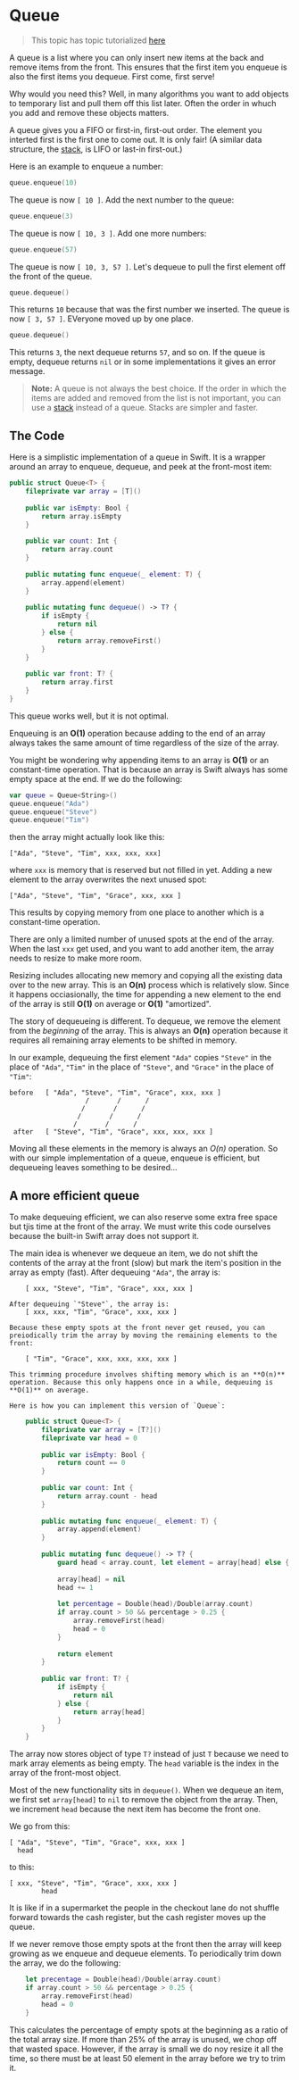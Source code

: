 #  Queue

> This topic has topic tutorialized [here](https://www.raywenderlich.com/148141/swift-algorithm-club-swift-queue-data-structure)

A queue is a list where you can only insert new items at the back and remove items from the front. This ensures that the first item you enqueue is also the first items you dequeue. First come, first serve!

Why would you need this? Well, in many algorithms you want to add objects to temporary list and pull them off this list later. Often the order in whuch you add and remove these objects matters. 

A queue gives you a FIFO or first-in, first-out order. The element you interted first is the first one to come out. It is only fair! (A similar data structure, the [stack](../Stack/), is LIFO or last-in first-out.)

Here is an example to enqueue a number:

```swift
queue.enqueue(10)
```

The queue is now `[ 10 ]`. Add the next number to the queue:

```swift
queue.enqueue(3)
```

The queue is now ` [ 10, 3 ] `. Add one more numbers:

```swift
queue.enqueue(57)
```

The queue is now `[ 10, 3, 57 ]`. Let's dequeue to pull the first element off the front of the queue.

```swift
queue.dequeue()
```

This returns `10` because that was the first number we inserted. The queue is now `[ 3, 57 ]`. EVeryone moved up by one place.

```swift
queue.dequeue()
```

This returns `3`, the next dequeue returns `57`, and so on. If the queue is empty, dequeue returns `nil` or in some implementations it gives an error message. 

> **Note:** A queue is not always the best choice. If the order in which the items are added and removed from the list is not important, you can use a [stack](../Stack/) instead of a queue. Stacks are simpler and faster. 


## The Code

Here is a simplistic implementation of a queue in Swift. It is a wrapper around an array to enqueue, dequeue, and peek at the front-most item:

```swift
public struct Queue<T> {
    fileprivate var array = [T]()
    
    public var isEmpty: Bool {
        return array.isEmpty
    }
    
    public var count: Int {
        return array.count
    }
    
    public mutating func enqueue(_ element: T) {
        array.append(element)
    }
    
    public mutating func dequeue() -> T? {
        if isEmpty {
            return nil
        } else {
            return array.removeFirst()
        }
    }
    
    public var front: T? {
        return array.first
    }
}
```  
This queue works well, but it is not optimal. 

Enqueuing is an **O(1)** operation because adding to the end of an array always takes the same amount of time regardless of the size of the array.

You might be wondering why appending items to an array is **O(1)** or an constant-time operation. That is because an array is Swift always has some empty space at the end. If we do the following:

```swift
var queue = Queue<String>()
queue.enqueue("Ada")
queue.enqueue("Steve")
queue.enqueue("Tim")
```

then the array might actually look like this:

    ["Ada", "Steve", "Tim", xxx, xxx, xxx]
    
where `xxx` is memory that is reserved but not filled in yet. Adding a new element to the array overwrites the next unused spot:

    ["Ada", "Steve", "Tim", "Grace", xxx, xxx ]
    
This results by copying memory from one place to another which is a constant-time operation. 

There are only a limited number of unused spots at the end of the array. When the last `xxx` get used, and you want to add another item, the array needs to resize to make more room. 


Resizing includes allocating new memory and copying all the existing data over to the new array. This is an **O(n)** process which is relatively slow. Since it happens occiasionally, the time for appending a new element to the end of the array is still **O(1)** on average or **O(1)** "amortized".

The story of dequeueing is different. To dequeue, we remove the element from the *beginning* of the array. This is always an **O(n)** operation because it requires all remaining array elements to be shifted in memory. 

In our example, dequeuing the first element `"Ada"` copies `"Steve"` in the place of `"Ada"`, `"Tim"` in the place of `"Steve"`, and `"Grace"` in the place of `"Tim"`:

    before   [ "Ada", "Steve", "Tim", "Grace", xxx, xxx ]
                       /       /      /
                      /       /      /
                     /       /      /
                    /       /      /
     after   [ "Steve", "Tim", "Grace", xxx, xxx, xxx ]
     
Moving all these elements in the memory is always an *O(n)* operation. So with our simple implementation of a queue, enqueue is efficient, but dequeueing leaves something to be desired...

## A more efficient queue

To make dequeuing efficient, we can also reserve some extra free space but tjis time at the front of the array. We must write this code ourselves because the built-in Swift array does not support it. 

The main idea is whenever we dequeue an item, we do not shift the contents of the array at the front (slow) but mark the item's position in the array as empty (fast). After dequeuing `"Ada"`, the array is: 

        [ xxx, "Steve", "Tim", "Grace", xxx, xxx ]
        
    After dequeuing `"Steve"`, the array is:
        [ xxx, xxx, "Tim", "Grace", xxx, xxx ]
        
    Because these empty spots at the front never get reused, you can preiodically trim the array by moving the remaining elements to the front:
    
        [ "Tim", "Grace", xxx, xxx, xxx, xxx ]
        
    This trimming procedure involves shifting memory which is an **O(n)** operation. Because this only happens once in a while, dequeuing is **O(1)** on average.
    
    Here is how you can implement this version of `Queue`: 
    
    
```swift
    public struct Queue<T> {
        fileprivate var array = [T?]()
        fileprivate var head = 0
        
        public var isEmpty: Bool {
            return count == 0
        }
        
        public var count: Int {
            return array.count - head
        }
        
        public mutating func enqueue(_ element: T) {
            array.append(element)
        }
        
        public mutating func dequeue() -> T? {
            guard head < array.count, let element = array[head] else { return nil }
            
            array[head] = nil
            head += 1
            
            let percentage = Double(head)/Double(array.count)
            if array.count > 50 && percentage > 0.25 {
                array.removeFirst(head)
                head = 0
            }
            
            return element
        }
        
        public var front: T? {
            if isEmpty {
                return nil
            } else {
                return array[head]
            }
        }
    }
```
The array now stores object of type `T?` instead of just `T` because we need to mark array elements as being empty. The `head` variable is the index in the array of the front-most object. 

Most of the new functionality sits in `dequeue()`. When we dequeue an item, we first set `array[head]` to `nil` to remove the object from the array. Then, we increment `head` because the next item has become the front one. 

We go from this:

    [ "Ada", "Steve", "Tim", "Grace", xxx, xxx ]
      head
      
to this:

    [ xxx, "Steve", "Tim", "Grace", xxx, xxx ]
            head
            
It is like if in a supermarket the people in the checkout lane do not shuffle forward towards the cash register, but the cash register moves up the queue. 

If we never remove those empty spots at the front then the array will keep growing as we enqueue and dequeue elements. To periodically trim down the array, we do the following:

```swift
    let precentage = Double(head)/Double(array.count)
    if array.count > 50 && percentage > 0.25 {
        array.removeFirst(head)
        head = 0
    }
```

This calculates the percentage of empty spots at the beginning as a ratio of the total array size. If more than 25% of the array is unused, we chop off that wasted space. However, if the array is small we do noy resize it all the time, so there must be at least 50 element in the array before we try to trim it. 
